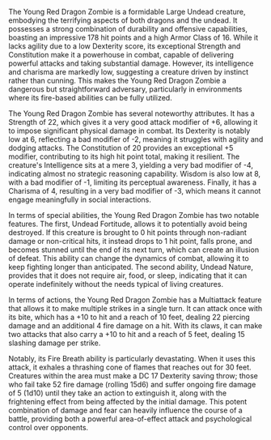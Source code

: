 The Young Red Dragon Zombie is a formidable Large Undead creature, embodying the terrifying aspects of both dragons and the undead. It possesses a strong combination of durability and offensive capabilities, boasting an impressive 178 hit points and a high Armor Class of 16. While it lacks agility due to a low Dexterity score, its exceptional Strength and Constitution make it a powerhouse in combat, capable of delivering powerful attacks and taking substantial damage. However, its intelligence and charisma are markedly low, suggesting a creature driven by instinct rather than cunning. This makes the Young Red Dragon Zombie a dangerous but straightforward adversary, particularly in environments where its fire-based abilities can be fully utilized. 

The Young Red Dragon Zombie has several noteworthy attributes. It has a Strength of 22, which gives it a very good attack modifier of +6, allowing it to impose significant physical damage in combat. Its Dexterity is notably low at 6, reflecting a bad modifier of -2, meaning it struggles with agility and dodging attacks. The Constitution of 20 provides an exceptional +5 modifier, contributing to its high hit point total, making it resilient. The creature's Intelligence sits at a mere 3, yielding a very bad modifier of -4, indicating almost no strategic reasoning capability. Wisdom is also low at 8, with a bad modifier of -1, limiting its perceptual awareness. Finally, it has a Charisma of 4, resulting in a very bad modifier of -3, which means it cannot engage meaningfully in social interactions.

In terms of special abilities, the Young Red Dragon Zombie has two notable features. The first, Undead Fortitude, allows it to potentially avoid being destroyed. If this creature is brought to 0 hit points through non-radiant damage or non-critical hits, it instead drops to 1 hit point, falls prone, and becomes stunned until the end of its next turn, which can create an illusion of defeat. This ability can change the dynamics of combat, allowing it to keep fighting longer than anticipated. The second ability, Undead Nature, provides that it does not require air, food, or sleep, indicating that it can operate indefinitely without the needs typical of living creatures.

In terms of actions, the Young Red Dragon Zombie has a Multiattack feature that allows it to make multiple strikes in a single turn. It can attack once with its bite, which has a +10 to hit and a reach of 10 feet, dealing 22 piercing damage and an additional 4 fire damage on a hit. With its claws, it can make two attacks that also carry a +10 to hit and a reach of 5 feet, dealing 15 slashing damage per strike. 

Notably, its Fire Breath ability is particularly devastating. When it uses this attack, it exhales a thrashing cone of flames that reaches out for 30 feet. Creatures within the area must make a DC 17 Dexterity saving throw; those who fail take 52 fire damage (rolling 15d6) and suffer ongoing fire damage of 5 (1d10) until they take an action to extinguish it, along with the frightening effect from being affected by the initial damage. This potent combination of damage and fear can heavily influence the course of a battle, providing both a powerful area-of-effect attack and psychological control over opponents. 